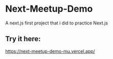# Next-Meetup-Demo
A next.js first project that i did to practice Next.js 
## Try it here:
https://next-meetup-demo-mu.vercel.app/
